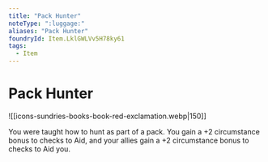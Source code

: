 ```yaml
---
title: "Pack Hunter"
noteType: ":luggage:"
aliases: "Pack Hunter"
foundryId: Item.LklGWLVv5H78ky61
tags:
  - Item
---
```


# Pack Hunter
![[icons-sundries-books-book-red-exclamation.webp|150]]

You were taught how to hunt as part of a pack. You gain a +2 circumstance bonus to checks to Aid, and your allies gain a +2 circumstance bonus to checks to Aid you.
